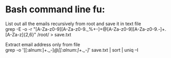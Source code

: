 # Bash command line fu:

List out all the emails recursively from root and save it in text file <br />
grep -E -o -r "[A-Za-z0-9][A-Za-z0-9._%+-]+@[A-Za-z0-9][A-Za-z0-9.-]+\.[A-Za-z]{2,6}"  /root/ > save.txt

Extract email address only from file <br />
grep -o '[[:alnum:]+\.\_\-]*@[[:alnum:]+\.\_\-]*' save.txt | sort | uniq –I 


